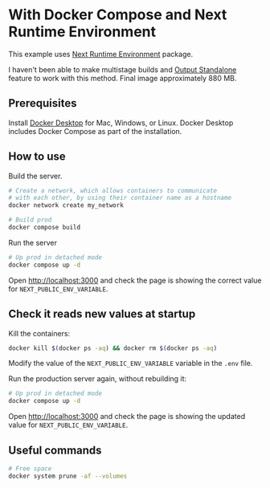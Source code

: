 # With Docker Compose and Next Runtime Environment

This example uses [Next Runtime Environment](https://github.com/expatfile/next-runtime-env) package.

I haven't been able to make multistage builds and [Output Standalone](https://nextjs.org/docs/advanced-features/output-file-tracing#automatically-copying-traced-files) feature to work with this method. Final image approximately 880 MB.

## Prerequisites

Install [Docker Desktop](https://docs.docker.com/get-docker) for Mac, Windows, or Linux. Docker Desktop includes Docker Compose as part of the installation.

## How to use

Build the server.

```bash
# Create a network, which allows containers to communicate
# with each other, by using their container name as a hostname
docker network create my_network

# Build prod
docker compose build
```

Run the server

```bash
# Up prod in detached mode
docker compose up -d
```

Open [http://localhost:3000](http://localhost:3000) and check the page is showing the correct value for `NEXT_PUBLIC_ENV_VARIABLE`.

## Check it reads new values at startup

Kill the containers:

```bash
docker kill $(docker ps -aq) && docker rm $(docker ps -aq)
```

Modify the value of the `NEXT_PUBLIC_ENV_VARIABLE` variable in the `.env` file.

Run the production server again, without rebuilding it:

```bash
# Up prod in detached mode
docker compose up -d
```

Open [http://localhost:3000](http://localhost:3000) and check the page is showing the updated value for `NEXT_PUBLIC_ENV_VARIABLE`.

## Useful commands

```bash
# Free space
docker system prune -af --volumes
```
